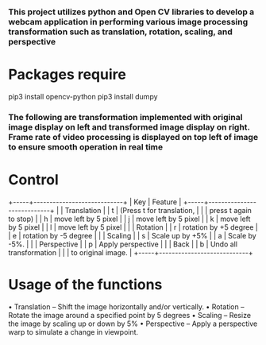 
### This project utilizes python and Open CV libraries to develop a webcam application in performing various image processing transformation such as translation, rotation, scaling, and perspective

# Packages require
pip3 install opencv-python
pip3 install dumpy

### The following are transformation implemented with original image display on left and transformed image display on right. Frame rate of video processing is displayed on top left of image to ensure smooth operation in real time

# Control
+-----+----------------------------+
| Key | Feature                    |
+-----+----------------------------+
|     | Translation                |
| t   | (Press t for translation,  |
|     | press t again to stop)     |
| h   | move left by 5 pixel       |
| j   | move left by 5 pixel       |
| k   | move left by 5 pixel       |
| l   | move left by 5 pixel       |
|     | Rotation                   |
| r   | rotation by +5 degree      |
| e   | rotation by -5 degree      |
|     | Scaling                    |
| s   | Scale up by +5%            |
| a   | Scale by -5%.              |
|     | Perspective                |
| p   | Apply perspective          |
|     | Back                       | 
| b   | Undo all transformation    | 
|     | to original image.         | 
+-----+----------------------------+

# Usage of the functions
• Translation – Shift the image horizontally and/or vertically.
• Rotation – Rotate the image around a specified point by 5 degrees
• Scaling – Resize the image by scaling up or down by 5%
• Perspective – Apply a perspective warp to simulate a change in viewpoint.




